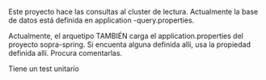 Este proyecto hace las consultas al cluster de lectura. Actualmente la base de datos está definida en application
-query.properties. 

Actualmente, el arquetipo TAMBIÉN carga el application.properties del proyecto sopra-spring. Si encuenta alguna
 definida allí, usa la propiedad definida allí. Procura comentarlas.
 


Tiene un test unitario